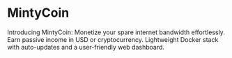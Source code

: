 # MintyCoin
Introducing MintyCoin: Monetize your spare internet bandwidth effortlessly. Earn passive income in USD or cryptocurrency. Lightweight Docker stack with auto-updates and a user-friendly web dashboard.
